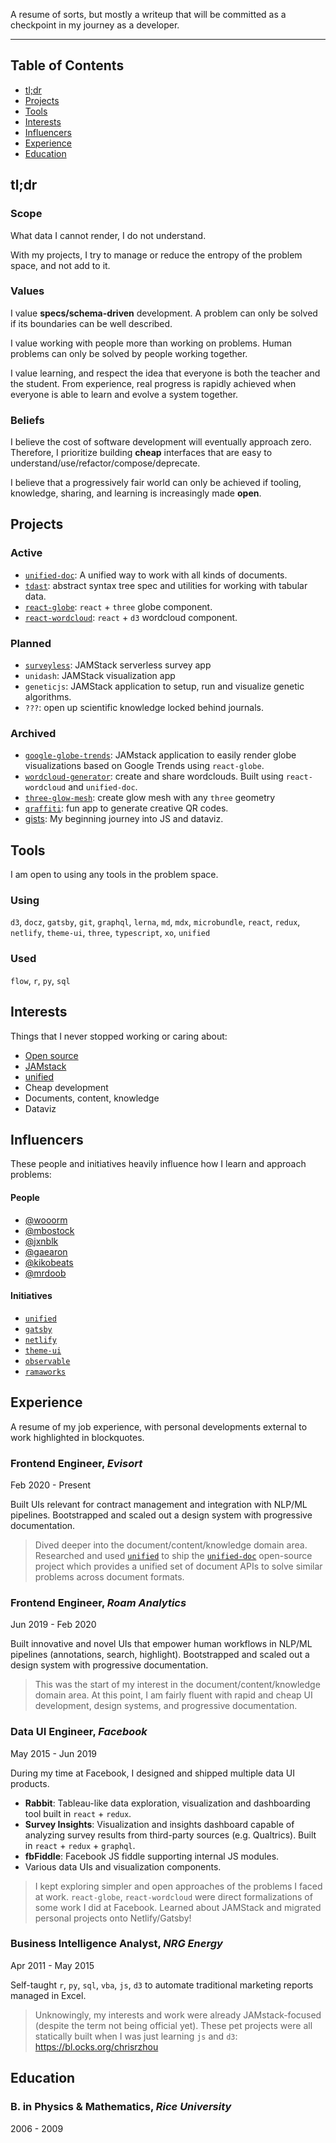 A resume of sorts, but mostly a writeup that will be committed as a checkpoint in my journey as a developer.

---

## Table of Contents
- [tl;dr](#tldr)
- [Projects](#projects)
- [Tools](#tools)
- [Interests](#interests)
- [Influencers](#influencers)
- [Experience](#experience)
- [Education](#education)

## tl;dr

### Scope
What data I cannot render, I do not understand.

With my projects, I try to manage or reduce the entropy of the problem space, and not add to it.

### Values
I value **specs/schema-driven** development.  A problem can only be solved if its boundaries can be well described.

I value working with people more than working on problems.  Human problems can only be solved by people working together.

I value learning, and respect the idea that everyone is both the teacher and the student.  From experience, real progress is rapidly achieved when everyone is able to learn and evolve a system together.

### Beliefs
I believe the cost of software development will eventually approach zero.  Therefore, I prioritize building **cheap** interfaces that are easy to understand/use/refactor/compose/deprecate.

I believe that a progressively fair world can only be achieved if tooling, knowledge, sharing, and learning is increasingly made **open**.

## Projects

### Active
- [`unified-doc`][unified-doc]: A unified way to work with all kinds of documents.
- [`tdast`][tdast]: abstract syntax tree spec and utilities for working with tabular data.
- [`react-globe`][react-globe]: `react` + `three` globe component.
- [`react-wordcloud`][react-wordcloud]: `react` + `d3` wordcloud component.

### Planned
- [`surveyless`][surveyless]: JAMStack serverless survey app
- `unidash`: JAMStack visualization app
- `geneticjs`: JAMStack application to setup, run and visualize genetic algorithms.
- `???`: open up scientific knowledge locked behind journals.

### Archived
- [`google-globe-trends`][google-globe-trends]: JAMstack application to easily render globe visualizations based on Google Trends using `react-globe`.
- [`wordcloud-generator`][wordcloud-generator]: create and share wordclouds.  Built using `react-wordcloud` and `unified-doc`.
- [`three-glow-mesh`][three-glow-mesh]: create glow mesh with any `three` geometry
- [`qraffiti`][qraffiti]: fun app to generate creative QR codes.
- [gists][gists]: My beginning journey into JS and dataviz.

## Tools

I am open to using any tools in the problem space.

### Using
`d3`, `docz`, `gatsby`, `git`, `graphql`, `lerna`, `md`, `mdx`, `microbundle`, `react`, `redux`, `netlify`, `theme-ui`, `three`, `typescript`, `xo`, `unified`

### Used
`flow`, `r`, `py`, `sql`

## Interests

Things that I never stopped working or caring about:

- [Open source][me]
- [JAMstack][]
- [unified][]
- Cheap development
- Documents, content, knowledge
- Dataviz

## Influencers

These people and initiatives heavily influence how I learn and approach problems:

#### People
- [@wooorm][wooorm]
- [@mbostock][mbostock]
- [@jxnblk][jxnblk]
- [@gaearon][gaearon]
- [@kikobeats][kikobeats]
- [@mrdoob][mrdoob]

#### Initiatives
- [`unified`][unified]
- [`gatsby`][gatsby]
- [`netlify`][netlify]
- [`theme-ui`][theme-ui]
- [`observable`][observable]
- [`ramaworks`][ramaworks]

## Experience

A resume of my job experience, with personal developments external to work highlighted in blockquotes.

### Frontend Engineer, *Evisort*
Feb 2020 - Present

Built UIs relevant for contract management and integration with NLP/ML pipelines.  Bootstrapped and scaled out a design system with progressive documentation.

> Dived deeper into the document/content/knowledge domain area.  Researched and used [`unified`][unified] to ship the [`unified-doc`][unified-doc] open-source project which provides a unified set of document APIs to solve similar problems across document formats.

### Frontend Engineer, *Roam Analytics*
Jun 2019 - Feb 2020

Built innovative and novel UIs that empower human workflows in NLP/ML pipelines (annotations, search, highlight).  Bootstrapped and scaled out a design system with progressive documentation.

> This was the start of my interest in the document/content/knowledge domain area.  At this point, I am fairly fluent with rapid and cheap UI development, design systems, and progressive documentation.

### Data UI Engineer, *Facebook*
May 2015 - Jun 2019

During my time at Facebook, I designed and shipped multiple data UI products.
- **Rabbit**: Tableau-like data exploration, visualization and dashboarding tool built in `react` + `redux`.
- **Survey Insights**: Visualization and insights dashboard capable of analyzing survey results from third-party sources (e.g. Qualtrics).  Built in `react` + `redux` + `graphql`.
- **fbFiddle**: Facebook JS fiddle supporting internal JS modules.
- Various data UIs and visualization components.

> I kept exploring simpler and open approaches of the problems I faced at work.  `react-globe`, `react-wordcloud` were direct formalizations of some work I did at Facebook.  Learned about JAMStack and migrated personal projects onto Netlify/Gatsby!

### Business Intelligence Analyst, *NRG Energy*
Apr 2011 - May 2015

Self-taught `r`, `py`, `sql`, `vba`, `js`, `d3` to automate traditional marketing reports managed in Excel.

> Unknowingly, my interests and work were already JAMstack-focused (despite the term not being official yet).  These pet projects were all statically built when I was just learning `js` and `d3`: https://bl.ocks.org/chrisrzhou

## Education

### B. in Physics & Mathematics, *Rice University*
2006 - 2009


<!-- definitions -->
[gatsby]: https://github.com/gatsbyjs
[jamstack]: https://jamstack.org
[netlify]: https://github.com/netlify
[observable]: https://github.com/observablehq
[theme-ui]: https://github.com/system-ui/theme-ui
[unified]: https://github.com/unifiedjs/unified

<!-- projects -->
[gists]: https://bl.ocks.org/chrisrzhou
[google-globe-trends]: https://google-globe-trends.netlify.app
[qraffiti]: https://qraffiti.netlify.app
[react-globe]: https://react-globe.netlify.app
[react-wordcloud]: https://react-wordcloud.netlify.app
[surveyless]: https://surveyless.netlify.app
[tdast]: https://github.com/tdast/tdast
[three-glow-mesh]: https://github.com/chrisrzhou/three-glow-mesh
[unified-doc]: https://unified-doc.netlify.app
[wordcloud-generator]: https://wordcloud-generator.netlify.app

<!-- profiles -->
[me]: https://github.com/chrisrzhou
[gaearon]: https://github.com/gaearon
[jxnblk]: https://github.com/jxnblk
[kikobeats]: https://github.com/kikobeats
[mbostock]: https://github.com/mbostock
[mrdoob]: https://github.com/mrdoob
[wooorm]: https://github.com/wooorm
[ramaworks]: https://rama.works/
